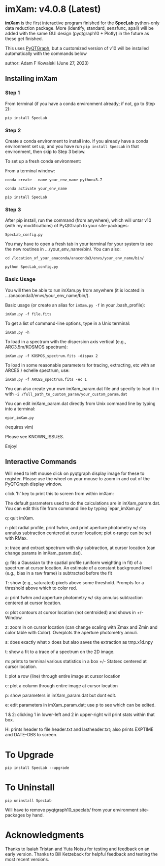 # imXam:  v4.0.8 (Latest)

**imXam** is the first interactive program finished for the **SpecLab** python-only
data reduction package.  More (identify, standard, sensfunc, apall) will be added
with the same GUI design (pyqtgraph10 + Plotly) in the future as these get finished.

This uses [PyQTGraph](https://www.pyqtgraph.org/), but a customized version of v10 will be installed automatically with the commands below

author: Adam F Kowalski (June 27, 2023)

## Installing imXam 

### Step 1

From terminal (if you have a conda environment already; if not, go to Step 2):

`pip install SpecLab`


### Step 2

Create a conda environment to install into.  If you already have a conda environment set up, and you have
run `pip install SpecLab` in that environment, then skip to Step 3 below.

To set up a fresh conda environment:

From a terminal window:

`conda create --name your_env_name python=3.7`

`conda activate your_env_name`

`pip install SpecLab`


### Step 3

After pip install, run the command (from anywhere), which will untar v10 (with my modifications) of PyQtGraph to your site-packages:

`SpecLab_config.py`

You may have to open a fresh tab in your terminal for your system to see the new routines in .../your_env_name/bin/.  You can also:

`cd /location_of_your_anaconda/anaconda3/envs/your_env_name/bin/`

`python SpecLab_config.py`


### Basic Usage

You will then be able to run imXam.py from anywhere (it is located in .../anaconda3/envs/your_env_name/bin/).

Basic usage (or create an alias for `imXam.py -f` in your .bash_profile):

`imXam.py -f file.fits`

To get a list of command-line options, type in a Unix terminal:

`imXam.py -h`

To load in a spectrum with the dispersion axis vertical (e.g., ARC3.5m/KOSMOS spectrum):

`imXam.py -f KOSMOS_spectrum.fits -dispax 2`

To load in some reasonable parameters for tracing, extracting, etc with an ARCES / echelle spectrum, use:

`imXam.py -f ARCES_spectrum.fits -ec 1`

You can also create your own imXam_param.dat file and specify to load it in with `-i /full_path_to_custom_param/your_custom_param.dat`

You can edit imXam_param.dat directly from Unix command line by typing into a terminal:

`epar_imXam.py`

(requires vim)

Please see KNOWN_ISSUES.

Enjoy!


## Interactive Commands

Will need to left mouse click on pyqtgraph display image for these to register.  Please use the wheel on your mouse to zoom in and out of the PyQTGraph display window.

click 'h' key to print this to screen from within imXam:

The default parameters used to do the calculations are in imXam_param.dat.  You can edit this file from command line by typing `epar_imXam.py'


q:  quit imXam.

r:  plot radial profile, print fwhm, and print aperture photometry w/ sky annulus subtraction centered at cursor location; plot x-range can be set with RMax.

x:  trace and extract spectrum with sky subtraction, at cursor location (can change params in imXam_param.dat).

g:  fits a Gaussian to the spatial profile (uniform weighting in fit) of a spectrum at cursor location. An estimate of a constant background level (e.g., bias in a raw frame) is subtracted before the fit

T:  show (e.g., saturated) pixels above some threshold.  Prompts for a threshold above which to color red.

a:  print fwhm and apperture photometry w/ sky annulus subtraction centered at cursor location.

o:  plot contours at cursor location (not centroided) and shows in +/- Window.

z:  zoom in on cursor location (can change scaling with Zmax and Zmin and color table with Color).  Overplots the aperture photometry annuli.

s:  does exactly what x does but also saves the extraction as tmp.x1d.npy

t:  show a fit to a trace of a spectrum on the 2D image.

m:  prints to terminal various statistics in a box +/- Statsec centered at cursor location.

l:  plot a row (line) through entire image at cursor location

c:  plot a column through entire image at cursor location

p:  show parameters in imXam_param.dat but dont edit.

e:  edit parameters in imXam_param.dat; use p to see which can be edited.

1 & 2:  clicking 1 in lower-left and 2 in upper-right will print stats within that box.

H:  prints header to file.header.txt and lastheader.txt; also prints EXPTIME and DATE-OBS to screen.


# To Upgrade

`pip install SpecLab --upgrade`

# To Uninstall

`pip uninstall SpecLab`

Will have to remove pyqtgraph10_speclab/ from your environment site-packages by hand.

# Acknowledgments

Thanks to Isaiah Tristan and Yuta Notsu for testing and feedback on an early version.
Thanks to Bill Ketzeback for helpful feedback and testing the most recent versions.  


